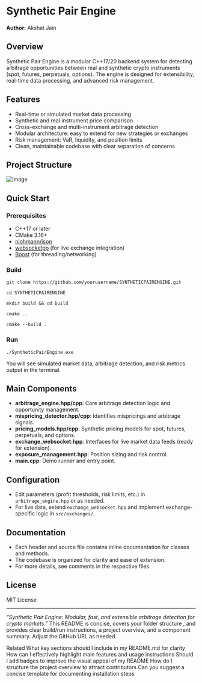 # Synthetic Pair Engine

**Author:** Akshat Jain

## Overview

Synthetic Pair Engine is a modular C++17/20 backend system for detecting arbitrage opportunities between real and synthetic crypto instruments (spot, futures, perpetuals, options). The engine is designed for extensibility, real-time data processing, and advanced risk management.

## Features

- Real-time or simulated market data processing
- Synthetic and real instrument price comparison
- Cross-exchange and multi-instrument arbitrage detection
- Modular architecture: easy to extend for new strategies or exchanges
- Risk management: VaR, liquidity, and position limits
- Clean, maintainable codebase with clear separation of concerns

## Project Structure
![image](https://github.com/user-attachments/assets/dd62c31a-d2d9-47a6-a0bc-6d6aaf290424)

## Quick Start

### Prerequisites

- C++17 or later
- CMake 3.16+
- [nlohmann/json](https://github.com/nlohmann/json)
- [websocketpp](https://github.com/zaphoyd/websocketpp) (for live exchange integration)
- [Boost](https://www.boost.org/) (for threading/networking)

### Build
`git clone https://github.com/yourusername/SYNTHETICPAIRENGINE.git`

`cd SYNTHETICPAIRENGINE`

`mkdir build && cd build`

`cmake ..`

`cmake --build .`

### Run

`./SyntheticPairEngine.exe`


You will see simulated market data, arbitrage detection, and risk metrics output in the terminal.

## Main Components

- **arbitrage_engine.hpp/cpp**: Core arbitrage detection logic and opportunity management.
- **mispricing_detector.hpp/cpp**: Identifies mispricings and arbitrage signals.
- **pricing_models.hpp/cpp**: Synthetic pricing models for spot, futures, perpetuals, and options.
- **exchange_websocket.hpp**: Interfaces for live market data feeds (ready for extension).
- **exposure_management.hpp**: Position sizing and risk control.
- **main.cpp**: Demo runner and entry point.

## Configuration

- Edit parameters (profit thresholds, risk limits, etc.) in `arbitrage_engine.hpp` or as needed.
- For live data, extend `exchange_websocket.hpp` and implement exchange-specific logic in `src/exchanges/`.

## Documentation

- Each header and source file contains inline documentation for classes and methods.
- The codebase is organized for clarity and ease of extension.
- For more details, see comments in the respective files.

## License

MIT License

---

*“Synthetic Pair Engine: Modular, fast, and extensible arbitrage detection for crypto markets.”*
This README is concise, covers your folder structure , and provides clear build/run instructions, a project overview, and a component summary. Adjust the GitHub URL as needed.

Related
What key sections should I include in my README.md for clarity
How can I effectively highlight main features and usage instructions
Should I add badges to improve the visual appeal of my README
How do I structure the project overview to attract contributors
Can you suggest a concise template for documenting installation steps
